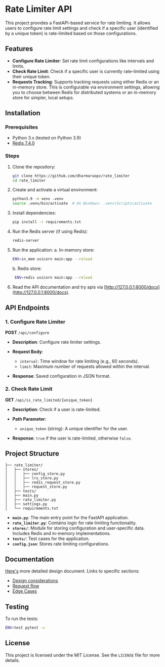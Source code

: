 # Rate Limiter API

This project provides a FastAPI-based service for rate limiting. It allows users to configure rate limit settings and check if a specific user (identified by a unique token) is rate-limited based on those configurations.

## Features

- **Configure Rate Limiter**: Set rate limit configurations like intervals and limits.
- **Check Rate Limit**: Check if a specific user is currently rate-limited using their unique token.
- **Requests Tracking**: Supports tracking requests using either Redis or an in-memory store. This is configurable via environment settings, allowing you to choose between Redis for distributed systems or an in-memory store for simpler, local setups.

## Installation

### Prerequisites

- Python 3.x (tested on Python 3.9)
- [Redis 7.4.0](https://redis.io/download)

### Steps

1. Clone the repository:
   ```bash
   git clone https://github.com/dharmaraopv/rate_limiter
   cd rate_limiter
   ```

2. Create and activate a virtual environment:
   ```bash
   python3.9 -m venv .venv
   source .venv/bin/activate  # On Windows: .venv\Scripts\activate
   ```

3. Install dependencies:
   ```bash
   pip install -r requirements.txt
   ```

4. Run the Redis server (if using Redis):
   ```bash
   redis-server
   ```

6. Run the application:
   a. In-memory store:
   ```bash
   ENV=in_mem uvicorn main:app --reload
   ```
   b. Redis store:
   ```bash
    ENV=redis uvicorn main:app --reload
   ```
   
7. Read the API documentation and try apis via [http://127.0.0.1:8000/docs](http://127.0.0.1:8000/docs).

## API Endpoints

### 1. Configure Rate Limiter

**POST** `/api/configure`

- **Description**: Configure rate limiter settings.
- **Request Body**: 
  - `interval`: Time window for rate limiting (e.g., 60 seconds).
  - `limit`: Maximum number of requests allowed within the interval.
  
- **Response**: Saved configuration in JSON format.

### 2. Check Rate Limit

**GET** `/api/is_rate_limited/{unique_token}`

- **Description**: Check if a user is rate-limited.
- **Path Parameter**:
  - `unique_token` (string): A unique identifier for the user.
  
- **Response**: `true` if the user is rate-limited, otherwise `false`.

## Project Structure

```plaintext
├── rate_limiter/
│   ├── stores/
│   │   ├── config_store.py
│   │   ├── lru_store.py
│   │   ├── redis_request_store.py
│   │   ├── request_store.py 
│   ├── tests/
│   ├── main.py
│   ├── rate_limiter.py
│   ├── settings.py
│   └── requirements.txt
```

- **`main.py`**: The main entry point for the FastAPI application.
- **`rate_limiter.py`**: Contains logic for rate limiting functionality.
- **`stores/`**: Module for storing configuration and user-specific data. Includes Redis and in-memory implementations.
- **`tests/`**: Test cases for the application.
- **`config.json`**: Stores rate limiting configurations.

## Documentation
[Here's](https://dharmapv.notion.site/Design-Document-Rate-limiting-service-cb24a3158d5d40dfa824c79421bc0e34?pvs=4) more detailed design document.
Links to specific sections:
* [Design considerations](https://dharmapv.notion.site/Design-Document-Rate-limiting-service-cb24a3158d5d40dfa824c79421bc0e34#3929186f15c34bd08092dc499544f3c6)
* [Request flow](https://dharmapv.notion.site/Design-Document-Rate-limiting-service-cb24a3158d5d40dfa824c79421bc0e34#3cd616d05fc841a99c9102f0274f362f)
* [Edge Cases](https://dharmapv.notion.site/Design-Document-Rate-limiting-service-cb24a3158d5d40dfa824c79421bc0e34#2ab92dfa753b41e8a6f71539b8f787b3)

## Testing

To run the tests:

```bash
ENV=test pytest -v
```

## License

This project is licensed under the MIT License. See the `LICENSE` file for more details.
